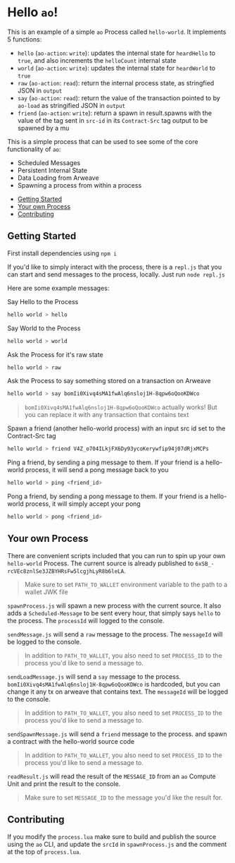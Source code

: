 # Hello `ao`!

This is an example of a simple `ao` Process called `hello-world`. It implements
5 functions:

- `hello` (`ao-action`: `write`): updates the internal state for `heardHello` to
  `true`, and also increments the `helloCount` internal state
- `world` (`ao-action`: `write`): updates the internal state for `heardWorld` to
  `true`
- `raw` (`ao-action`: `read`): return the internal process state, as stringfied
  JSON in `output`
- `say` (`ao-action`: `read`): return the value of the transaction pointed to by
  `ao-load` as stringified JSON in `output`
- `friend` (`ao-action`: `write`): return a spawn in result.spawns with the value
  of the tag sent in `src-id` in its `Contract-Src` tag output to be spawned by a mu

This is a simple process that can be used to see some of the core functionality
of `ao`:

- Scheduled Messages
- Persistent Internal State
- Data Loading from Arweave
- Spawning a process from within a process

<!-- toc -->

- [Getting Started](#getting-started)
- [Your own Process](#your-own-process)
- [Contributing](#contributing)

<!-- tocstop -->

## Getting Started

First install dependencies using `npm i`

If you'd like to simply interact with the process, there is a `repl.js` that you
can start and send messages to the process, locally. Just run `node repl.js`

Here are some example messages:

Say Hello to the Process

```sh
hello world > hello
```

Say World to the Process

```sh
hello world > world
```

Ask the Process for it's raw state

```sh
hello world > raw
```

Ask the Process to say something stored on a transaction on Arweave

```sh
hello world > say bomIi0Xivq4sMA1fwAlq6nsloj1H-8qpw6oQooKDWco
```

> `bomIi0Xivq4sMA1fwAlq6nsloj1H-8qpw6oQooKDWco` actually works! But you can
> replace it with any transaction that contains text

Spawn a friend (another hello-world process) with an input src id set to the Contract-Src tag

```sh
hello world > friend V4Z_o704ILkjFX6Dy93ycoKerywfip94j07dRjxMCPs
```

Ping a friend, by sending a ping message to them. If your friend is a hello-world process, it will send a pong message back to you

```sh
hello world > ping <friend_id>
```

Pong a friend, by sending a pong message to them. If your friend is a hello-world process, it will simply accept your pong

```sh
hello world > pong <friend_id>
```

## Your own Process

There are convenient scripts included that you can run to spin up your own
`hello-world` Process. The current source is already published to
`6xSB_-rcVEc8znlSe3JZBYHRsFw5lcgjhLyR8b6leLA`.

> Make sure to set `PATH_TO_WALLET` environment variable to the path to a wallet
> JWK file

`spawnProcess.js` will spawn a new process with the current source. It also adds
a `Scheduled-Message` to be sent every hour, that simply says `hello` to the
process. The `processId` will logged to the console.

`sendMessage.js` will send a `raw` message to the process. The `messageId` will
be logged to the console.

> In addition to `PATH_TO_WALLET`, you also need to set `PROCESS_ID` to the
> process you'd like to send a message to.

`sendLoadMessage.js` will send a `say` message to the process.
`bomIi0Xivq4sMA1fwAlq6nsloj1H-8qpw6oQooKDWco` is hardcoded, but you can change
it any tx on arweave that contains text. The `messageId` will be logged to the
console.

> In addition to `PATH_TO_WALLET`, you also need to set `PROCESS_ID` to the
> process you'd like to send a message to.

`sendSpawnMessage.js` will send a `friend` message to the process.
and spawn a contract with the hello-world source code

> In addition to `PATH_TO_WALLET`, you also need to set `PROCESS_ID` to the
> process you'd like to send a message to.

`readResult.js` will read the result of the `MESSAGE_ID` from an `ao` Compute
Unit and print the result to the console.

> Make sure to set `MESSAGE_ID` to the message you'd like the result for.

## Contributing

If you modify the `process.lua` make sure to build and publish the source using
the `ao` CLI, and update the `srcId` in `spawnProcess.js` and the comment at the
top of `process.lua`.
